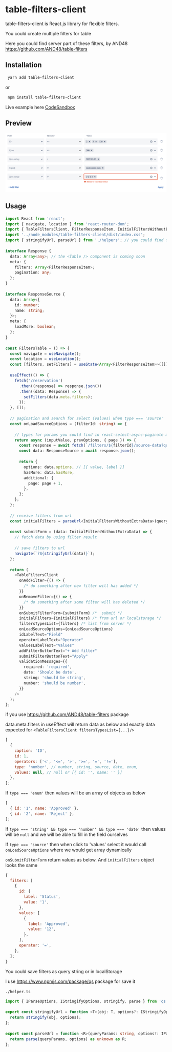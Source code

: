 # table-filters-client

table-filters-client is React.js library for flexible filters.

You could create multiple filters for table

Here you could find server part of these filters, by AND48
https://github.com/AND48/table-filters

## Installation

```bash
 yarn add table-filters-client
```

or

```bash
 npm install table-filters-client
```

Live example here [CodeSandbox](https://codesandbox.io/s/thirsty-smoke-bjc84n?file=/src/App.js)


## Preview

![My image](src/assets/images/img.png)


## Usage

```typescript jsx
import React from 'react';
import { navigate, location } from 'react-router-dom';
import { TableFiltersClient, FilterResponseItem, InitialFiltersWithoutExtraData } from 'table-filters-client';
import '../node_modules/table-filters-client/dist/index.css';
import { stringifyUrl, parseUrl } from './helpers'; // you could find functions below

interface Response {
  data: Array<any>; // the <Table /> component is coming soon
  meta: {
    filters: Array<FilterResponseItem>;
    pagination: any;
  };
}

interface ResponseSource {
  data: Array<{
    id: number;
    name: string;
  }>;
  meta: {
    loadMore: boolean;
  };
}

const FiltersTable = () => {
  const navigate = useNavigate();
  const location = useLocation();
  const [filters, setFilters] = useState<Array<FilterResponseItem>>([]);

  useEffect(() => {
    fetch('/reservation')
      .then((response) => response.json())
      .then((data: Response) => {
        setFilters(data.meta.filters);
      });
  }, []);

  // pagination and search for select (values) when type === 'source'
  const onLoadSourceOptions = (filterId: string) => {
    
    // types for params you could find in react-select-async-paginate module
    return async (inputValue, prevOptions, { page }) => {
      const response = await fetch(`/filters/${filterId}/source-data?query=${inputValue}&page=${page}`);
      const data: ResponseSource = await response.json();

      return {
        options: data.options, // [{ value, label }]
        hasMore: data.hasMore,
        additional: {
          page: page + 1,
        },
      };
    };
  };

  // receive filters from url
  const initialFilters = parseUrl<InitialFiltersWithoutExtraData>(queryString.slice(1));

  const submitForm = (data: InitialFiltersWithoutExtraData) => {
    // fetch data by using filter result

    // save filters to url
    navigate(`?${stringifyUrl(data)}`);
  };

  return (
    <TableFiltersClient
      onAddFilter={() => {
        /* do something after new filter will has added */
      }}
      onRemoveFilter={() => {
        /* do something after some filter will has deleted */
      }}
      onSubmitFilterForm={submitForm} /*  submit */
      initialFilters={initialFilters} /* from url or localstorage */
      filtersTypesList={filters} /* list from server */
      onLoadSourceOptions={onLoadSourceOptions}
      idLabelText="Field"
      operatorLabelText="Operator"
      valuesLabelText="Values"
      addFilterButtonText="+ Add filter"
      submitFilterButtonText="Apply"
      validationMessages={{
        required: 'required',
        date: 'Should be date',
        string: 'should be string',
        number: 'should be number',
      }}
    />
  );
};
```

if you use https://github.com/AND48/table-filters package

data.meta.filters in useEffect will return data as below and exactly data expected for `<TableFiltersClient filtersTypesList={...}/>`

```javascript
[
  {
    caption: 'ID',
    id: 1,
    operators: ['<', '<=', '>', '>=', '=', '!='],
    type: 'number', // number, string, source, date, enum,
    values: null, // null or [{ id: '', name: '' }]
  },
];
```

If `type === 'enum'` then values will be an array of objects as below

```javascript
[
  { id: '1', name: 'Approved' },
  { id: '2', name: 'Reject' },
];
```

If `type === 'string' && type === 'number' && type === 'date'` then values will be `null` and we will be able to fill in the field ourselves

If `type === 'source'` then when click to 'values' select it would call `onLoadSourceOptions` where we would get array dynamically

`onSubmitFilterForm` return values as below. And `initialFilters` object looks the same

```javascript
{
  filters: [
    {
      id: {
        label: 'Status',
        value: '1',
      },
      values: [
        {
          label: 'Approved',
          value: '12',
        },
      ],
      operator: '=',
    },
  ];
}
```

You could save filters as query string or in localStorage

I use https://www.npmjs.com/package/qs package for save it

`./helper.ts`

```typescript
import { IParseOptions, IStringifyOptions, stringify, parse } from 'qs';

export const stringifyUrl = function <T>(obj: T, options?: IStringifyOptions): string {
  return stringify(obj, options);
};

export const parseUrl = function <R>(queryParams: string, options?: IParseOptions & { decoder?: never | undefined }): R {
  return parse(queryParams, options) as unknown as R;
};
```
